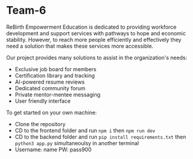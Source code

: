 # Team-6

ReBirth Empowerment Education is dedicated to providing workforce development and support services with pathways to hope and economic stability. However, to reach more people efficiently and effectively they need a solution that makes these services more accessible.

Our project provides many solutions to assist in the organization's needs:

- Exclusive job board for members
- Certification library and tracking
- AI-powered resume reviews
- Dedicated community forum
- Private mentor-mentee messaging
- User friendly interface

To get started on your own machine:

- Clone the repository
- CD to the frontend folder and run `npm i` then `npm run dev`
- CD to the backend folder and run `pip install requirements.txt` then `python3 app.py` simultaneoulsy in another terminal
- Username: name PW: pass900
